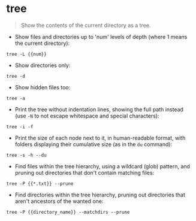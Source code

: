 # tree

> Show the contents of the current directory as a tree.

- Show files and directories up to 'num' levels of depth (where 1 means the current directory):

`tree -L {{num}}`

- Show directories only:

`tree -d`

- Show hidden files too:

`tree -a`

- Print the tree without indentation lines, showing the full path instead (use `-N` to not escape whitespace and special characters):

`tree -i -f`

- Print the size of each node next to it, in human-readable format, with folders displaying their cumulative size (as in the `du` command):

`tree -s -h --du`

- Find files within the tree hierarchy, using a wildcard (glob) pattern, and pruning out directories that don't contain matching files:

`tree -P {{*.txt}} --prune`

- Find directories within the tree hierarchy, pruning out directories that aren't ancestors of the wanted one:

`tree -P {{directory_name}} --matchdirs --prune`
